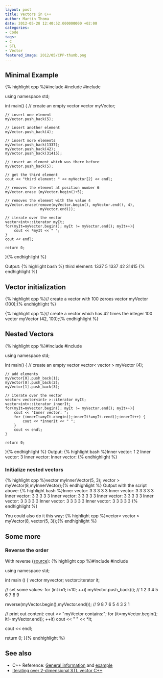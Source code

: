 ```yaml
---
layout: post
title: Vectors in C++
author: Martin Thoma
date: 2012-05-28 12:40:52.000000000 +02:00
categories:
- Code
tags:
- C
- STL
- Vector
featured_image: 2012/05/CPP-thumb.png
---
```

<h2>Minimal Example</h2>
{% highlight cpp %}#include <iostream>
#include <vector>
#include <algorithm>
 
using namespace std;
 
int main() {
    // create an empty vector
    vector<int> myVector;
 
    // insert one element
    myVector.push_back(5);
 
    // insert another element
    myVector.push_back(4);
 
    // insert more elements
    myVector.push_back(1337);
    myVector.push_back(42);
    myVector.push_back(31415);
 
    // insert an element which was there before
    myVector.push_back(5);
 
    // get the third element
    cout << "third element: " << myVector[2] << endl;
 
    // removes the element at position number 6
    myVector.erase (myVector.begin()+5);
 
    // removes the element with the value 4
    myVector.erase(remove(myVector.begin(), myVector.end(), 4), 
					myVector.end());
 
    // iterate over the vector
    vector<int>::iterator myIt;
    for(myIt=myVector.begin(); myIt != myVector.end(); myIt++){
        cout << *myIt << " ";
    }
	cout << endl;
 
    return 0;
}{% endhighlight %}

Output:
{% highlight bash %}
third element: 1337
5 1337 42 31415 
{% endhighlight %}

<h2>Vector initialization</h2>
{% highlight cpp %}// create a vector with 100 zeroes
vector<int> myVector (100);{% endhighlight %}

{% highlight cpp %}// create a vector which has 42 times the integer 100
vector<int> myVector (42, 100);{% endhighlight %}

<h2>Nested Vectors</h2>
{% highlight cpp %}#include <iostream>
#include <vector>

using namespace std;

int main() {
	// create an empty vector
	vector< vector<int> > myVector (4);

	// add elements
	myVector[0].push_back(1);
	myVector[0].push_back(2);
	myVector[1].push_back(3);

    // iterate over the vector
    vector< vector<int> >::iterator myIt;
	vector<int>::iterator innerIt;
    for(myIt=myVector.begin(); myIt != myVector.end(); myIt++){
		cout << "Inner vector: ";
		for (innerIt=myIt->begin();innerIt!=myIt->end();innerIt++) {
			cout << *innerIt << " ";
		}
		cout << endl;
    }

	return 0;
}{% endhighlight %}
Output:
{% highlight bash %}Inner vector: 1 2 
Inner vector: 3 
Inner vector: 
Inner vector: {% endhighlight %}

<h3>Initialize nested vectors</h3>
{% highlight cpp %}vector<int> myInnerVector(5, 3);
vector<vector<int> > myVector(8,myInnerVector);{% endhighlight %}
Output with the script above:
{% highlight bash %}Inner vector: 3 3 3 3 3 
Inner vector: 3 3 3 3 3 
Inner vector: 3 3 3 3 3 
Inner vector: 3 3 3 3 3 
Inner vector: 3 3 3 3 3 
Inner vector: 3 3 3 3 3 
Inner vector: 3 3 3 3 3 
Inner vector: 3 3 3 3 3 {% endhighlight %}

You could also do it this way:
{% highlight cpp %}vector< vector<int> > myVector(8, vector<int>(5, 3));{% endhighlight %}

<h2>Some more</h2>
<h3>Reverse the order</h3>
With reverse (<a href="http://www.cplusplus.com/reference/algorithm/reverse/">source</a>):
{% highlight cpp %}#include <algorithm>
#include <vector>

using namespace std;

int main () {
  vector<int> myvector;
  vector<int>::iterator it;

  // set some values:
  for (int i=1; i<10; ++i) myVector.push_back(i); // 1 2 3 4 5 6 7 8 9

  reverse(myVector.begin(),myVector.end());       // 9 8 7 6 5 4 3 2 1

  // print out content:
  cout << "myVector contains:";
  for (it=myVector.begin(); it!=myVector.end(); ++it)
    cout << " " << *it;

  cout << endl;

  return 0;
}{% endhighlight %}

<h2>See also</h2>
<ul>
  <li>C++ Reference: <a href="http://www.cplusplus.com/reference/stl/vector/">General information</a> and <a href="http://www.cplusplus.com/reference/stl/vector/vector/">example</a></li>
  <li><a href="http://stackoverflow.com/questions/3131991/iterating-over-2-dimensional-stl-vector-c">Iterating over 2-dimensional STL vector C++</a></li>
</ul>
